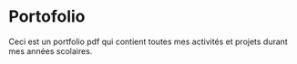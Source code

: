 # Portofolio
Ceci est un portfolio pdf qui contient toutes mes activités et projets durant mes années scolaires.
